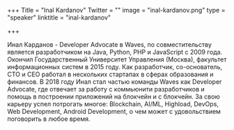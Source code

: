 +++
Title = "Inal Kardanov"
Twitter = ""
image = "inal-kardanov.png"
type = "speaker"
linktitle = "inal-kardanov"

+++

Инал Карданов - Developer Advocate в Waves, по совместительству является разработчиком на Java, Python, PHP и JavaScript с 2009 года. Окончил Государственный Университет Управления (Москва), факультет информационных систем в 2015 году. Как разработчик, со-основатель, CTO и CEO работал в нескольких стартапах в сферах образования и финансов.
В 2018 году Инал стал частью команды Waves как Developer Advocate, где отвечает за работу с коммьюнити разработчиков и помощь в построении приложений на блокчейн и с блокчейн.
За свою карьеру успел потрогать многое: Blockchain, AI/ML, Highload, DevOps, Web Development, Android Development, о чем может с удовольствием поговорить в любое время.
